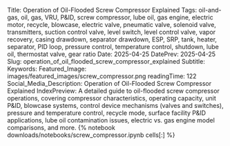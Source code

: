 Title: Operation of Oil-Flooded Screw Compressor Explained
Tags: oil-and-gas, oil, gas, VRU, P&ID, screw compressor, lube oil, gas engine, electric motor, recycle, blowcase, electric valve, pneumatic valve, solenoid valve, transmitters, suction control valve, level switch, level control valve, vapor recovery, casing drawdown, separator drawdown, ESP, SRP, tank, heater, separator, PID loop, pressure control, temperature control, shutdown, lube oil, thermostat valve, gear ratio
Date: 2025-04-25
DatePrev: 2025-04-25
Slug: operation_of_oil_flooded_screw_compressor_explained
Subtitle:
Keywords: 
Featured_Image: images/featured_images/screw_compressor.png
readingTime: 122
Social_Media_Description: Operation of Oil-Flooded Screw Compressor Explained
IndexPreview: A detailed guide to oil-flooded screw compressor operations, covering compressor characteristics, operating capacity, unit P&ID, blowcase systems, control device mechanisms (valves and switches), pressure and temperature control, recycle mode, surface facility P&ID applications, lube oil contamination issues, electric vs. gas engine model comparisons, and more.
{% notebook downloads/notebooks/screw_compressor.ipynb cells[:] %}

